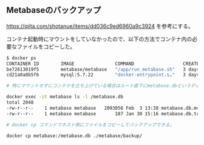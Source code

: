## Metabaseのバックアップ

https://qiita.com/shotanue/items/dd036c9ed6960a9c3924 を参考にする。

コンテナ起動時にマウントをしていなかったので、以下の方法でコンテナ内の必要なファイルをコピーした。

```bash
$ docker ps
CONTAINER ID        IMAGE               COMMAND                  CREATED             STATUS              PORTS                    NAMES
be72613019f5        metabase/metabase   "/app/run_metabase.sh"   3 days ago          Up 2 days           0.0.0.0:3000->3000/tcp   metabase
cd21a0a8b5f6        mysql:5.7.22        "docker-entrypoint.s…"   3 days ago          Up 2 days           0.0.0.0:3306->3306/tcp   metabase_mysql

# 特にマウントせずにコンテナを立ち上げている場合はルート直下にmetabase.dbというディレクトリがある

docker exec -it metabase ls -l /metabase.db
total 2048
-rw-r--r--    1 metabase metabase   2093056 Feb  3 13:38 metabase.db.mv.db
-rw-r--r--    1 metabase metabase       187 Jan 30 15:16 metabase.db.trace.db

# docker cp コマンドでホスト側にファイルをコピーしてバックアップできる。

docker cp metabase:/metabase.db ./metabase/backup/
```